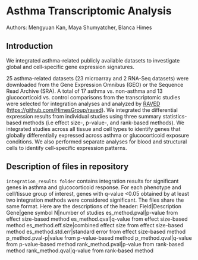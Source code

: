 Asthma Transcriptomic Analysis
======

Authors: Mengyuan Kan, Maya Shumyatcher, Blanca Himes

## Introduction
We integrated asthma-related publicly available datasets to investigate global and cell-specific gene expression signatures.

25 asthma-related datasets (23 microarray and 2 RNA-Seq datasets) were downloaded from the Gene Expression Omnibus (GEO) or the Sequence Read Archive (SRA). A total of 17 asthma vs. non-asthma and 13 glucocorticoid vs. control comparisons from the transcriptomic studies were selected for integration analyses and analyzed by [RAVED](https://github.com/HimesGroup/raved) (https://github.com/HimesGroup/raved). We integrated the differential expression results from individual studies using three summary statistics-based methods (i.e effect size-, p-value-, and rank-based methods). We integrated studies across all tissue and cell types to identify genes that globally differentially expressed across asthma or glucocorticoid exposure conditions. We also performed separate analyses for blood and structural cells to identify cell-specific expression patterns.

## Description of files in repository
`integration_results folder` contains integration results for significant genes in asthma and glucocorticoid response. For each phenotype and cell/tissue group of interest, genes with q-value <0.05 obtained by at least two integration methods were considered significant. The files share the same format. Here are the descriptions of the header:
Field|Description
Gene|gene symbol
N|number of studies
es_method.pval|p-value from effect size-based method
es_method.qval|q-value from effect size-based method
es_method.eff.size|combined effect size from effect size-based method
es_method.std.err|standard error from effect size-based method
p_method.pval-p|value from p-value-based method
p_method.qval|q-value from p-value-based method
rank_method.pval|p-value from rank-based method
rank_method.qval|q-value from rank-based method
